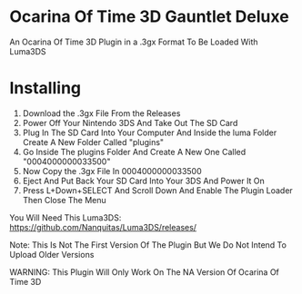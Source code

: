 # Ocarina Of Time 3D Gauntlet Deluxe

An Ocarina Of Time 3D Plugin in a .3gx Format To Be Loaded With Luma3DS

# Installing
1. Download the .3gx File From the Releases
2. Power Off Your Nintendo 3DS And Take Out The SD Card
3. Plug In The SD Card Into Your Computer And Inside the luma Folder Create A New Folder Called "plugins"
4. Go Inside The plugins Folder And Create A New One Called "0004000000033500"
5. Now Copy the .3gx File In 0004000000033500
6. Eject And Put Back Your SD Card Into Your 3DS And Power It On
7. Press L+Down+SELECT And Scroll Down And Enable The Plugin Loader Then Close The Menu


You Will Need This Luma3DS: https://github.com/Nanquitas/Luma3DS/releases/

Note: This Is Not The First Version Of The Plugin But We Do Not Intend To Upload Older Versions

WARNING: This Plugin Will Only Work On The NA Version Of Ocarina Of Time 3D
